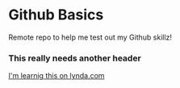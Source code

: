 Github Basics
=============

Remote repo to help me test out my Github skillz!

### This really needs another header

[I'm learnig this on lynda.com](http://www.lynda.com)
